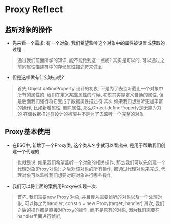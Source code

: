 # Proxy Reflect

## 监听对象的操作

- 先来看一个需求: 有一个对象, 我们希望监听这个对象中的属性被设置或获取的过程

> 通过我们前面所学的知识, 能不能做到这一点呢?
> 其实是可以的, 可以通过之前的属性描述符中的存储属性描述符来做到

- 但是这样做有什么缺点呢?

> 首先 Object.defineProperty 设计的初衷, 不是为了去监听截止一个对象中所有的属性的.
> 我们在定义某些属性的时候, 初衷其实是定义普通的属性, 但是后面我们强行将它变成了数据属性描述符
> 其次,如果我们想监听更加丰富的操作, 比如新增属性, 删除属性, 那么Object.defineProperty是无能为力的
> 存储数据描述符设计的初衷并不是为了去监听一个完整的对象

## Proxy基本使用

- 在ES6中, 新增了一个Proxy类, 这个类从名字就可以看出来, 是用于帮助我们创建一个代理的

> 也就是说, 如果我们希望监听一个对象的相关操作, 那么我们可以先创建一个代理对象(Proxy对象);
> 之后对该对象的所有操作, 都通过代理对象来完成, 代理对象可以监听我们想要对原对象进行哪些操作;

- 我们可以将上面的案例用Proxy来实现一次:

> 首先, 我们需要new Proxy 对象, 并且传入需要侦听的对象以及一个处理对象, 可以称之为handler;
> const p = new Proxy(target, handler)
> 其次, 我们之后的操作都是直接对Proxy的操作, 而不是原有的对象, 因为我们需要在handler里面进行侦听;
